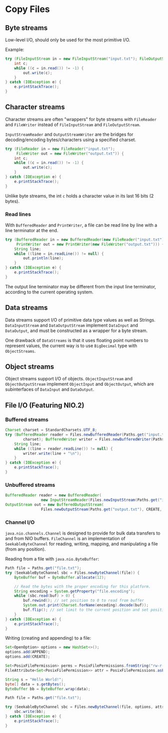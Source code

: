 # Copy Files

## Byte streams

Low-level I/O, should only be used for the most primitive I/O.

Example:

```java
try (FileInputStream in = new FileInputStream("input.txt"); FileOutputStream out = new FileOutputStream("output.txt")) {
    int c;
    while ((c = in.read()) != -1) {
        out.write(c);
    }
} catch (IOException e) {
    e.printStackTrace();
}
```

## Character streams

Character streams are often "wrappers" for byte streams with `FileReader` and `FileWriter` instead of `FileInputStream` and `FileOutputStream`.

`InputStreamReader` and `OutputStreamWriter` are the bridges for decoding/encoding bytes/characters using a specified charset.

```java
try (FileReader in = new FileReader("input.txt");
     FileWriter out = new FileWriter("output.txt")) {
    int c;
    while ((c = in.read()) != -1) {
        out.write(c);
    }
} catch (IOException e) {
    e.printStackTrace();
}
```

Unlike byte streams, the int `c` holds a character value in its last 16 bits (2 bytes).

### Read lines

With `BufferedReader` and `PrintWriter`, a file can be read line by line with a line terminator at the end.

```java
try (BufferedReader in = new BufferedReader(new FileReader("input.txt"));
     PrintWriter out = new PrintWriter(new FileWriter("output.txt"))) {
    String line;
    while ((line = in.readLine()) != null) {
        out.println(line);
    }
} catch (IOException e) {
    e.printStackTrace();
}
```

The output line terminator may be different from the input line terminator, according to the current operating system.

## Data streams

Data streams support I/O of primitive data type values as well as Strings. `DataInputStream` and `DataOutputStream` implement `DataInput` and `DataOutput`, and must be constructed as a wrapper for a byte stream.

One drawback of `DataStreams` is that it uses floating point numbers to represent values, the current way is to use `BigDecimal` type with `ObjectStreams`.


## Object streams

Object streams support I/O of objects. `ObjectInputStream` and `ObjectOutputStream` implement `ObjectInput` and `ObjectOutput`, which are subinterfaces of `DataInput` and `DataOutput`.

## File I/O (Featuring NIO.2)

### Buffered streams

```java
Charset charset = StandardCharsets.UTF_8;
try (BufferedReader reader = Files.newBufferedReader(Paths.get("input.txt"),
        charset); BufferedWriter writer = Files.newBufferedWriter(Paths.get("output.txt"), charset)) {
    String line;
    while ((line = reader.readLine()) != null) {
        writer.write(line + "\n");
    }
} catch (IOException e) {
    e.printStackTrace();
}
```

### Unbuffered streams

```java
BufferedReader reader = new BufferedReader(
                new InputStreamReader(Files.newInputStream(Paths.get("input.txt"))));
OutputStream out = new BufferedOutputStream(
                Files.newOutputStream(Paths.get("output.txt"), CREATE, APPEND));
```

### Channel I/O

`java.nio.channels.Channel` is designed to provide for bulk data transfers to and from NIO buffers. `FileChannel` is an implementation of `SeekableByteChannel` for reading, writing, mapping, and manipulating a file (from any position).

Reading from a file with `java.nio.ByteBuffer`:

```java
Path file = Paths.get("file.txt");
try (SeekableByteChannel sbc = Files.newByteChannel(file)) {
    ByteBuffer buf = ByteBuffer.allocate(12);

    // Read the bytes with the proper encoding for this platform.
    String encoding = System.getProperty("file.encoding");
    while (sbc.read(buf) > 0) {
        buf.rewind(); // set position to 0 to read from buffer
        System.out.print(Charset.forName(encoding).decode(buf));
        buf.flip(); // set limit to the current position and set position to 0
    }
} catch (IOException e) {
    e.printStackTrace();
}
```

Writing (creating and appending) to a file:

```java
Set<OpenOption> options = new HashSet<>();
options.add(APPEND);
options.add(CREATE);

Set<PosixFilePermission> perms = PosixFilePermissions.fromString("rw-r-----");
FileAttribute<Set<PosixFilePermission>> attr = PosixFilePermissions.asFileAttribute(perms);

String s = "Hello World!";
byte[] data = s.getBytes();
ByteBuffer bb = ByteBuffer.wrap(data);

Path file = Paths.get("file.txt");

try (SeekableByteChannel sbc = Files.newByteChannel(file, options, attr)) {
    sbc.write(bb);
} catch (IOException e) {
    e.printStackTrace();
}
```
